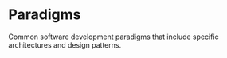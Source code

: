 # Paradigms

Common software development paradigms that include specific architectures and design patterns.
